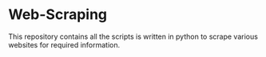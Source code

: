 # Web-Scraping
This repository contains all the scripts is written in python to scrape various websites for required information.
